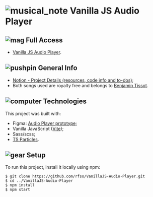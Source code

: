 # ![musical_note](https://github.githubassets.com/images/icons/emoji/unicode/1f3b5.png) Vanilla JS Audio Player 

## ![mag](https://github.githubassets.com/images/icons/emoji/unicode/1f50d.png) Full Access

 -  [Vanilla JS Audio Player](link).

## ![pushpin](https://github.githubassets.com/images/icons/emoji/unicode/1f4cc.png) General Info

 - [Notion - Project Details (resources, code info and to-dos)](https://www.notion.so/Web-Audio-API-Audio-Player-8b54588d30994882acf915e6c3f384a3);
 - Both songs used are royalty free and belongs to [Benjamin Tissot](https://www.bensound.com/royalty-free-music/cinematic).

## ![computer](https://github.githubassets.com/images/icons/emoji/unicode/1f4bb.png) Technologies
This project was built with:
 - Figma: [Audio Player prototype](https://www.figma.com/file/owvQkYQeKN5kTRl9OutO61/Audio-Player?node-id=0%3A1);
 - Vanilla JavaScript ([Vite](https://vitejs.dev/));
 - Sass/scss;
 - [TS Particles](https://github.com/matteobruni/tsparticles).

## ![gear](https://github.githubassets.com/images/icons/emoji/unicode/2699.png)       Setup
To run this project, install it locally using npm:
```
$ git clone https://github.com/rfso/VanillaJS-Audio-Player.git
$ cd ../VanillaJS-Audio-Player
$ npm install
$ npm start
```
